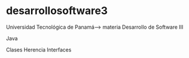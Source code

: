 desarrollosoftware3
===================

Universidad Tecnológica de Panamá--> materia Desarrollo de Software III 


Java

Clases
Herencia
Interfaces
